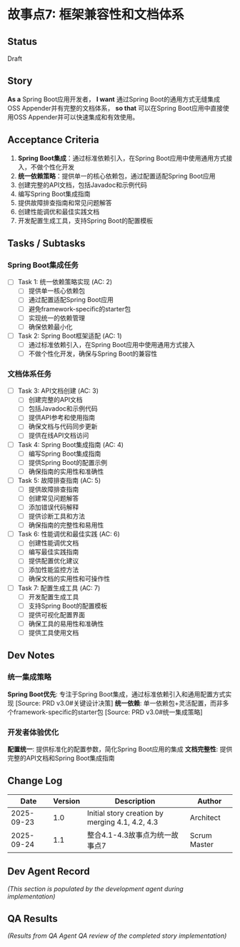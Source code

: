 # 故事点7: 框架兼容性和文档体系

## Status
Draft

## Story
**As a** Spring Boot应用开发者，
**I want** 通过Spring Boot的通用方式无缝集成OSS Appender并有完整的文档体系，
**so that** 可以在Spring Boot应用中直接使用OSS Appender并可以快速集成和有效使用。

## Acceptance Criteria
1. **Spring Boot集成**：通过标准依赖引入，在Spring Boot应用中使用通用方式接入，不做个性化开发
2. **统一依赖策略**：提供单一的核心依赖包，通过配置适配Spring Boot应用
3. 创建完整的API文档，包括Javadoc和示例代码
4. 编写Spring Boot集成指南
5. 提供故障排查指南和常见问题解答
6. 创建性能调优和最佳实践文档
7. 开发配置生成工具，支持Spring Boot的配置模板

## Tasks / Subtasks

### Spring Boot集成任务
- [ ] Task 1: 统一依赖策略实现 (AC: 2)
  - [ ] 提供单一核心依赖包
  - [ ] 通过配置适配Spring Boot应用
  - [ ] 避免framework-specific的starter包
  - [ ] 实现统一的依赖管理
  - [ ] 确保依赖最小化

- [ ] Task 2: Spring Boot框架适配 (AC: 1)
  - [ ] 通过标准依赖引入，在Spring Boot应用中使用通用方式接入
  - [ ] 不做个性化开发，确保与Spring Boot的兼容性

### 文档体系任务
- [ ] Task 3: API文档创建 (AC: 3)
  - [ ] 创建完整的API文档
  - [ ] 包括Javadoc和示例代码
  - [ ] 提供API参考和使用指南
  - [ ] 确保文档与代码同步更新
  - [ ] 提供在线API文档访问

- [ ] Task 4: Spring Boot集成指南 (AC: 4)
  - [ ] 编写Spring Boot集成指南
  - [ ] 提供Spring Boot的配置示例
  - [ ] 确保指南的实用性和准确性

- [ ] Task 5: 故障排查指南 (AC: 5)
  - [ ] 提供故障排查指南
  - [ ] 创建常见问题解答
  - [ ] 添加错误代码解释
  - [ ] 提供诊断工具和方法
  - [ ] 确保指南的完整性和易用性

- [ ] Task 6: 性能调优和最佳实践 (AC: 6)
  - [ ] 创建性能调优文档
  - [ ] 编写最佳实践指南
  - [ ] 提供配置优化建议
  - [ ] 添加性能监控方法
  - [ ] 确保文档的实用性和可操作性

- [ ] Task 7: 配置生成工具 (AC: 7)
  - [ ] 开发配置生成工具
  - [ ] 支持Spring Boot的配置模板
  - [ ] 提供可视化配置界面
  - [ ] 确保工具的易用性和准确性
  - [ ] 提供工具使用文档

## Dev Notes

### 统一集成策略
**Spring Boot优先**: 专注于Spring Boot集成，通过标准依赖引入和通用配置方式实现 [Source: PRD v3.0#关键设计决策]
**统一依赖**: 单一依赖包+灵活配置，而非多个framework-specific的starter包 [Source: PRD v3.0#统一集成策略]

### 开发者体验优化
**配置统一**: 提供标准化的配置参数，简化Spring Boot应用的集成
**文档完整性**: 提供完整的API文档和Spring Boot集成指南

## Change Log
| Date | Version | Description | Author |
|------|---------|-------------|--------|
| 2025-09-23 | 1.0 | Initial story creation by merging 4.1, 4.2, 4.3 | Architect |
| 2025-09-24 | 1.1 | 整合4.1-4.3故事点为统一故事点7 | Scrum Master |

## Dev Agent Record
_(This section is populated by the development agent during implementation)_

## QA Results
_(Results from QA Agent QA review of the completed story implementation)_